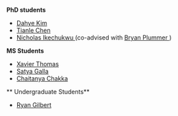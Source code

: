 **PhD students**
- <a href="https://kim-dahye.github.io/"> Dahye Kim </a> 
- <a href="https://cs-people.bu.edu/tianle/"> Tianle Chen </a> 
- <a href="https://www.bu.edu/cs/profiles/nicholas-ikechukwu/"> Nicholas Ikechukwu </a>  (co-advised with <a href="https://bryanplummer.com/"> Bryan Plummer </a>) 

**MS Students**
- <a href="https://xavierohan.github.io/"> Xavier Thomas </a>
- <a href=""> Satya Galla </a>
- <a href=""> Chaitanya Chakka </a>

** Undergraduate Students**
- <a href="https://ryan-j-gilbert.github.io/portfolio-cv/"> Ryan Gilbert </a>
